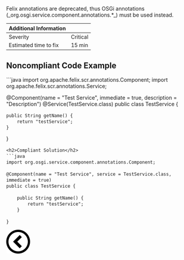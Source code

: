 <p>Felix annotations are deprecated, thus OSGi annotations (_org.osgi.service.component.annotations.*_) must be used instead.</p>

| Additional Information |          |
|------------------------|----------|
| Severity               | Critical | 
| Estimated time to fix  | 15 min   |

<h2>Noncompliant Code
    Example</h2>
```java
import org.apache.felix.scr.annotations.Component;
import org.apache.felix.scr.annotations.Service;

@Component(name = "Test Service", immediate = true, description = "Description")
@Service(TestService.class)
public class TestService {

    public String getName() {
        return "testService";
    }
    
}
```
<h2>Compliant Solution</h2>
```java
import org.osgi.service.component.annotations.Component;

@Component(name = "Test Service", service = TestService.class, immediate = true)
public class TestService {

    public String getName() {
        return "testService";
    }
    
}
```

[![Back to overview](back.svg)](../../README.md)